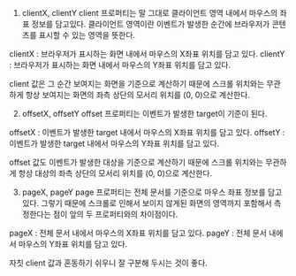 1. clientX, clientY
client 프로퍼티는 말 그대로 클라이언트 영역 내에서 마우스의 좌표 정보를 담고있다. 클라이언트 영역이란 이벤트가 발생한 순간에 브라우저가 콘텐츠를 표시할 수 있는 영역을 뜻한다.

clientX : 브라우저가 표시하는 화면 내에서 마우스의 X좌표 위치를 담고 있다.
clientY : 브라우저가 표시하는 화면 내에서 마우스의 Y좌표 위치를 담고 있다.

client 값은 그 순간 보여지는 화면을 기준으로 계산하기 때문에 스크롤 위치와는 무관하게 항상 보여지는 화면의 좌측 상단의 모서리 위치를 (0, 0)으로 계산한다.

2. offsetX, offsetY
offset 프로퍼티는 이벤트가 발생한 target이 기준이 된다.

offsetX : 이벤트가 발생한 target 내에서 마우스의 X좌표 위치를 담고 있다.
offsetY : 이벤트가 발생한 target 내에서 마우스의 Y좌표 위치를 담고 있다.

offset 값도 이벤트가 발생한 대상을 기준으로 계산하기 때문에 스크롤 위치와는 무관하게 항상 대상의 좌측 상단의 모서리 위치를 (0, 0)으로 계산한다.

3. pageX, pageY
page 프로퍼티는 전체 문서를 기준으로 마우스 좌표 정보를 담고 있다. 그렇기 때문에 스크롤로 인해서 보이지 않게된 화면의 영역까지 포함해서 측정한다는 점이 앞의 두 프로퍼티와의 차이점이다.

pageX : 전체 문서 내에서 마우스의 X좌표 위치를 담고 있다.
pageY : 전체 문서 내에서 마우스의 Y좌표 위치를 담고 있다.

자칫 client 값과 혼동하기 쉬우니 잘 구분해 두시는 것이 좋다.